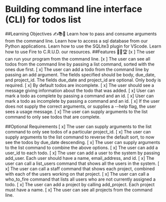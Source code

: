 # Building command line interface (CLI) for todos list


##Learning Objectives ✍️📚📝
Learn how to pass and consume arguments from the command line.
Learn how to access a sql database from our Python applications.
Learn how to use the SQLite3 plugin for VScode.
Learn how to use Fire to C.R.U.D. our resources.
##Features 🎯🥇🏆
[x ] The user can run your program from the command line.
[x ] The user can see all todos from the command line by passing a list command, sorted with the ones due first.
[ x] The user can add a todo from the command line by passing an add argument. The fields specified should be body, due_date, and project_id. The fields due_date and project_id are optional. Only body is required.
[ x] By default todos are incomplete.
[ x] The user should see a message giving information about the todo that was added.
[ x] User can mark a todo as complete by passing a command and an id.
[ x] User can mark a todo as incomplete by passing a command and an id.
[ x] If the user does not supply the correct arguments, or supplies a --help flag, the user sees a usage message.
[ x] The user can supply arguments to the list command to only see todos that are complete.

##Optional Requirements
[ x] The user can supply arguments to the list command to only see todos of a particular project_id.
[ x] The user can supply arguments to the list command to reverse the default sort, to now see the todos by due_date descending.
[ x] The user can supply arguments to the list command to combine the above options.
[ x] The user can add a user_id to each todo.
[ x] The user can add a user to the system by passing add_user. Each user should have a name, email_address, and id.
[ x] The user can call a list_users command that shows all the users in the system.
[ x] The user can call a staff command that shows each project, combined with each of the users working on that project.
[ x] The user can call a who_to_fire command that lists all users who are not currently assigned a todo.
[ x] The user can add a project by calling add_project. Each project must have a name.
[ x] The user can see all projects from the command line.